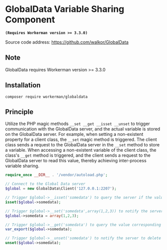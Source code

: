 # GlobalData Variable Sharing Component
**```(Requires Workerman version >= 3.3.0)```**

Source code address: https://github.com/walkor/GlobalData

## Note
GlobalData requires Workerman version >= 3.3.0

## Installation

`composer require workerman/globaldata`

## Principle

Utilize the PHP magic methods ```__set __get __isset __unset``` to trigger communication with the GlobalData server, and the actual variable is stored on the GlobalData server. For example, when setting a non-existent property for a client class, the ```__set``` magic method is triggered. The client class sends a request to the GlobalData server in the ```__set``` method to store a variable. When accessing a non-existent variable of the client class, the class's ```__get``` method is triggered, and the client sends a request to the GlobalData server to read this value, thereby achieving inter-process variable sharing.

```php
require_once __DIR__ . '/vendor/autoload.php';

// Connect to the Global Data server
$global = new GlobalData\Client('127.0.0.1:2207');

// Trigger $global->__isset('somedata') to query the server if the value for the key somedata is stored
isset($global->somedata);

// Trigger $global->__set('somedata',array(1,2,3)) to notify the server to store the value array(1,2,3) for somedata
$global->somedata = array(1,2,3);

// Trigger $global->__get('somedata') to query the value corresponding to somedata from the server
var_export($global->somedata);

// Trigger $global->__unset('somedata') to notify the server to delete somedata and its corresponding value
unset($global->somedata);
```

